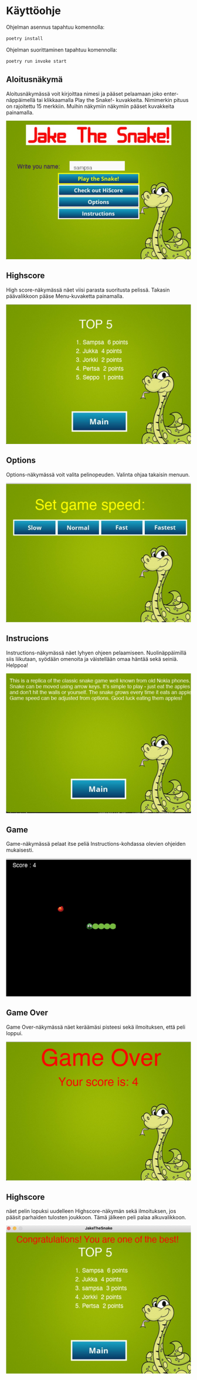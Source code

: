 # Käyttöohje

Ohjelman asennus tapahtuu komennolla:

```bash
poetry install
```

Ohjelman suorittaminen tapahtuu komennolla:

```bash
poetry run invoke start
```

## Aloitusnäkymä 

Aloitusnäkymässä voit kirjoittaa nimesi ja pääset pelaamaan joko enter-näppäimellä tai 
klikkaamalla Play the Snake!- kuvakkeita. Nimimerkin pituus on rajoitettu 15 merkkiin.
Muihin näkymiin näkymiin pääset kuvakkeita painamalla.

![aloitus](https://github.com/sampsaoinonen/ot-harjoitustyo/blob/master/dokumentaatio/aloitus.jpg)

## Highscore 

High score-näkymässä näet viisi parasta suoritusta pelissä. Takasin päävalikkoon pääse Menu-kuvaketta
painamalla.

![highscore](https://github.com/sampsaoinonen/ot-harjoitustyo/blob/master/dokumentaatio/highscore.jpg)

## Options

Options-näkymässä voit valita pelinopeuden. Valinta ohjaa takaisin menuun.

![options](https://github.com/sampsaoinonen/ot-harjoitustyo/blob/master/dokumentaatio/options.jpg)

## Instrucions

Instructions-näkymässä näet lyhyen ohjeen pelaamiseen. Nuolinäppäimillä siis liikutaan, 
syödään omenoita ja väistellään omaa häntää sekä seiniä. Helppoa!

![instructions](https://github.com/sampsaoinonen/ot-harjoitustyo/blob/master/dokumentaatio/instructions.jpg)

## Game

Game-näkymässä pelaat itse peliä Instructions-kohdassa olevien ohjeiden mukaisesti.

![game](https://github.com/sampsaoinonen/ot-harjoitustyo/blob/master/dokumentaatio/game.jpg)

## Game Over

Game Over-näkymässä näet keräämäsi pisteesi sekä ilmoituksen, että peli loppui.

![over](https://github.com/sampsaoinonen/ot-harjoitustyo/blob/master/dokumentaatio/over.jpg)

## Highscore

näet pelin lopuksi uudelleen Highscore-näkymän sekä ilmoituksen, jos pääsit parhaiden
tulosten joukkoon. Tämä jälkeen peli palaa alkuvalikkoon.

![end](https://github.com/sampsaoinonen/ot-harjoitustyo/blob/master/dokumentaatio/end.jpg)